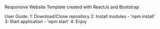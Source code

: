 Responsive Website Template created with ReactJs and Bootstrap

User Guide:
1: Download/Clone repository
2: Install modules - 'npm install'
3: Start application - 'npm start'
4: Enjoy